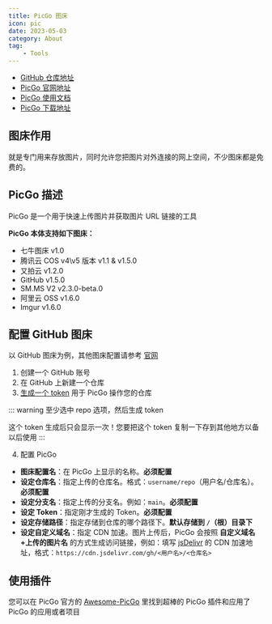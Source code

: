 ```yaml
---
title: PicGo 图床
icon: pic
date: 2023-05-03
category: About
tag:
    - Tools
---
```


- [GitHub 仓库地址](https://github.com/Molunerfinn/PicGo)
- [PicGo 官网地址](https://molunerfinn.com/PicGo/)
- [PicGo 使用文档](https://picgo.github.io/PicGo-Doc/zh/guide/)
- [PicGo 下载地址](https://github.com/Molunerfinn/picgo/releases)

## 图床作用

就是专门用来存放图片，同时允许您把图片对外连接的网上空间，不少图床都是免费的。

## PicGo 描述

PicGo 是一个用于快速上传图片并获取图片 URL 链接的工具

**PicGo 本体支持如下图床：**

- 七牛图床 v1.0
- 腾讯云 COS v4\v5 版本 v1.1 & v1.5.0
- 又拍云 v1.2.0
- GitHub v1.5.0
- SM.MS V2 v2.3.0-beta.0
- 阿里云 OSS v1.6.0
- Imgur v1.6.0

## 配置 GitHub 图床

以 GitHub 图床为例，其他图床配置请参考 [官网](https://picgo.github.io/PicGo-Doc/zh/guide/config.html#%E5%9B%BE%E5%BA%8A%E5%8C%BA)

1. 创建一个 GitHub 账号
2. 在 GitHub 上新建一个仓库
3. [生成一个 token](https://github.com/settings/tokens) 用于 PicGo 操作您的仓库

::: warning
至少选中 repo 选项，然后生成 token

这个 token 生成后只会显示一次！您要把这个 token 复制一下存到其他地方以备以后使用
:::

4. 配置 PicGo

- **图床配置名**：在 PicGo 上显示的名称。**必须配置**
- **设定仓库名**：指定上传的仓库名。格式：`username/repo`（用户名/仓库名）。**必须配置**
- **设定分支名**：指定上传的分支名。例如：`main`。**必须配置**
- **设定 Token**：指定刚才生成的 Token。**必须配置**
- **设定存储路径**：指定存储到仓库的哪个路径下。**默认存储到 `/`（根）目录下**
- **设定自定义域名**：指定 CDN 加速。图片上传后，PicGo 会按照 **自定义域名+上传的图片名** 的方式生成访问链接，例如：填写 [jsDelivr](http://www.jsdelivr.com/) 的 CDN 加速地址，格式：`https://cdn.jsdelivr.com/gh/<用户名>/<仓库名>`

## 使用插件

您可以在 PicGo 官方的 [Awesome-PicGo](https://github.com/PicGo/Awesome-PicGo) 里找到超棒的 PicGo 插件和应用了 PicGo 的应用或者项目

